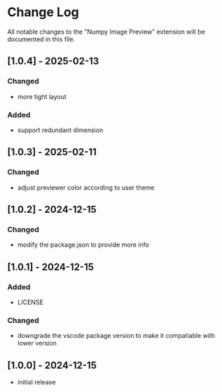 # Change Log

All notable changes to the "Numpy Image Preview" extension will be documented in this file.

## [1.0.4] - 2025-02-13

### Changed
- more tight layout

### Added
- support redundant dimension 

## [1.0.3] - 2025-02-11

### Changed
- adjust previewer color according to user theme 


## [1.0.2] - 2024-12-15

### Changed
- modify the package.json to provide more info


## [1.0.1] - 2024-12-15

### Added

- LICENSE

### Changed

- downgrade the vscode package version to make it compatiable with lower version

## [1.0.0] - 2024-12-15

- initial release
